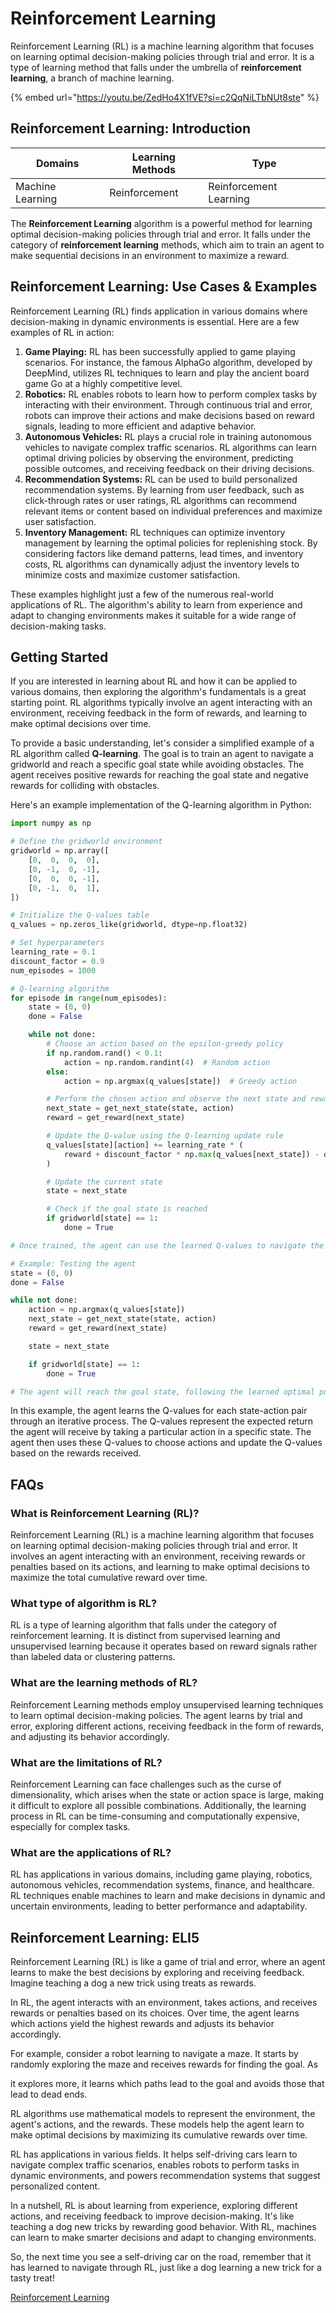 # Reinforcement Learning

Reinforcement Learning (RL) is a machine learning algorithm that focuses on learning optimal decision-making policies through trial and error. It is a type of learning method that falls under the umbrella of **reinforcement learning**, a branch of machine learning.

{% embed url="https://youtu.be/ZedHo4X1fVE?si=c2QqNiLTbNUt8ste" %}

## Reinforcement Learning: Introduction

| Domains          | Learning Methods | Type                   |
| ---------------- | ---------------- | ---------------------- |
| Machine Learning | Reinforcement    | Reinforcement Learning |

The **Reinforcement Learning** algorithm is a powerful method for learning optimal decision-making policies through trial and error. It falls under the category of **reinforcement learning** methods, which aim to train an agent to make sequential decisions in an environment to maximize a reward.

## Reinforcement Learning: Use Cases & Examples

Reinforcement Learning (RL) finds application in various domains where decision-making in dynamic environments is essential. Here are a few examples of RL in action:

1. **Game Playing:** RL has been successfully applied to game playing scenarios. For instance, the famous AlphaGo algorithm, developed by DeepMind, utilizes RL techniques to learn and play the ancient board game Go at a highly competitive level.
2. **Robotics:** RL enables robots to learn how to perform complex tasks by interacting with their environment. Through continuous trial and error, robots can improve their actions and make decisions based on reward signals, leading to more efficient and adaptive behavior.
3. **Autonomous Vehicles:** RL plays a crucial role in training autonomous vehicles to navigate complex traffic scenarios. RL algorithms can learn optimal driving policies by observing the environment, predicting possible outcomes, and receiving feedback on their driving decisions.
4. **Recommendation Systems:** RL can be used to build personalized recommendation systems. By learning from user feedback, such as click-through rates or user ratings, RL algorithms can recommend relevant items or content based on individual preferences and maximize user satisfaction.
5. **Inventory Management:** RL techniques can optimize inventory management by learning the optimal policies for replenishing stock. By considering factors like demand patterns, lead times, and inventory costs, RL algorithms can dynamically adjust the inventory levels to minimize costs and maximize customer satisfaction.

These examples highlight just a few of the numerous real-world applications of RL. The algorithm's ability to learn from experience and adapt to changing environments makes it suitable for a wide range of decision-making tasks.

## Getting Started

If you are interested in learning about RL and how it can be applied to various domains, then exploring the algorithm's fundamentals is a great starting point. RL algorithms typically involve an agent interacting with an environment, receiving feedback in the form of rewards, and learning to make optimal decisions over time.

To provide a basic understanding, let's consider a simplified example of a RL algorithm called **Q-learning**. The goal is to train an agent to navigate a gridworld and reach a specific goal state while avoiding obstacles. The agent receives positive rewards for reaching the goal state and negative rewards for colliding with obstacles.

Here's an example implementation of the Q-learning algorithm in Python:

```python
import numpy as np

# Define the gridworld environment
gridworld = np.array([
    [0,  0,  0,  0],
    [0, -1,  0, -1],
    [0,  0,  0, -1],
    [0, -1,  0,  1],
])

# Initialize the Q-values table
q_values = np.zeros_like(gridworld, dtype=np.float32)

# Set hyperparameters
learning_rate = 0.1
discount_factor = 0.9
num_episodes = 1000

# Q-learning algorithm
for episode in range(num_episodes):
    state = (0, 0)
    done = False

    while not done:
        # Choose an action based on the epsilon-greedy policy
        if np.random.rand() < 0.1:
            action = np.random.randint(4)  # Random action
        else:
            action = np.argmax(q_values[state])  # Greedy action

        # Perform the chosen action and observe the next state and reward
        next_state = get_next_state(state, action)
        reward = get_reward(next_state)

        # Update the Q-value using the Q-learning update rule
        q_values[state][action] += learning_rate * (
            reward + discount_factor * np.max(q_values[next_state]) - q_values[state][action]
        )

        # Update the current state
        state = next_state

        # Check if the goal state is reached
        if gridworld[state] == 1:
            done = True

# Once trained, the agent can use the learned Q-values to navigate the gridworld

# Example: Testing the agent
state = (0, 0)
done = False

while not done:
    action = np.argmax(q_values[state])
    next_state = get_next_state(state, action)
    reward = get_reward(next_state)

    state = next_state

    if gridworld[state] == 1:
        done = True

# The agent will reach the goal state, following the learned optimal policy
```

In this example, the agent learns the Q-values for each state-action pair through an iterative process. The Q-values represent the expected return the agent will receive by taking a particular action in a specific state. The agent then uses these Q-values to choose actions and update the Q-values based on the rewards received.

## FAQs

### What is Reinforcement Learning (RL)?

Reinforcement Learning (RL) is a machine learning algorithm that focuses on learning optimal decision-making policies through trial and error. It involves an agent interacting with an environment, receiving rewards or penalties based on its actions, and learning to make optimal decisions to maximize the total cumulative reward over time.

### What type of algorithm is RL?

RL is a type of learning algorithm that falls under the category of reinforcement learning. It is distinct from supervised learning and unsupervised learning because it operates based on reward signals rather than labeled data or clustering patterns.

### What are the learning methods of RL?

Reinforcement Learning methods employ unsupervised learning techniques to learn optimal decision-making policies. The agent learns by trial and error, exploring different actions, receiving feedback in the form of rewards, and adjusting its behavior accordingly.

### What are the limitations of RL?

Reinforcement Learning can face challenges such as the curse of dimensionality, which arises when the state or action space is large, making it difficult to explore all possible combinations. Additionally, the learning process in RL can be time-consuming and computationally expensive, especially for complex tasks.

### What are the applications of RL?

RL has applications in various domains, including game playing, robotics, autonomous vehicles, recommendation systems, finance, and healthcare. RL techniques enable machines to learn and make decisions in dynamic and uncertain environments, leading to better performance and adaptability.

## Reinforcement Learning: ELI5

Reinforcement Learning (RL) is like a game of trial and error, where an agent learns to make the best decisions by exploring and receiving feedback. Imagine teaching a dog a new trick using treats as rewards.

In RL, the agent interacts with an environment, takes actions, and receives rewards or penalties based on its choices. Over time, the agent learns which actions yield the highest rewards and adjusts its behavior accordingly.

For example, consider a robot learning to navigate a maze. It starts by randomly exploring the maze and receives rewards for finding the goal. As

it explores more, it learns which paths lead to the goal and avoids those that lead to dead ends.

RL algorithms use mathematical models to represent the environment, the agent's actions, and the rewards. These models help the agent learn to make optimal decisions by maximizing its cumulative rewards over time.

RL has applications in various fields. It helps self-driving cars learn to navigate complex traffic scenarios, enables robots to perform tasks in dynamic environments, and powers recommendation systems that suggest personalized content.

In a nutshell, RL is about learning from experience, exploring different actions, and receiving feedback to improve decision-making. It's like teaching a dog new tricks by rewarding good behavior. With RL, machines can learn to make smarter decisions and adapt to changing environments.

So, the next time you see a self-driving car on the road, remember that it has learned to navigate through RL, just like a dog learning a new trick for a tasty treat!

[Reinforcement Learning](https://serp.ai/reinforcement-learning/)

